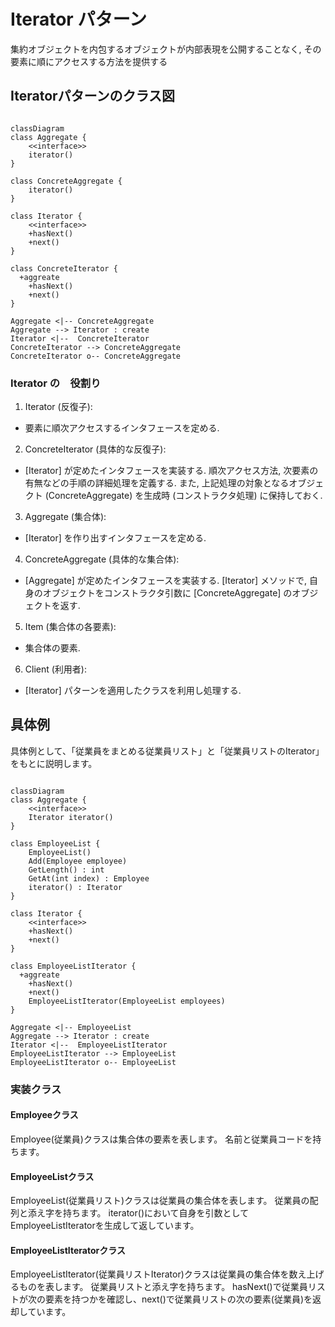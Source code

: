 # Iterator パターン 
集約オブジェクトを内包するオブジェクトが内部表現を公開することなく, その要素に順にアクセスする方法を提供する
## Iteratorパターンのクラス図
```mermaid

classDiagram
class Aggregate {
	<<interface>>
	iterator()
}

class ConcreteAggregate {
	iterator()
}

class Iterator {
	<<interface>>
	+hasNext()
	+next()
}

class ConcreteIterator {
  +aggreate
	+hasNext()
	+next()
}
        
Aggregate <|-- ConcreteAggregate
Aggregate --> Iterator : create
Iterator <|--  ConcreteIterator
ConcreteIterator --> ConcreteAggregate
ConcreteIterator o-- ConcreteAggregate

```
### Iterator の　役割り
1. Iterator (反復子):
 - 要素に順次アクセスするインタフェースを定める.
2. ConcreteIterator (具体的な反復子):
 - [Iterator] が定めたインタフェースを実装する. 順次アクセス方法, 次要素の有無などの手順の詳細処理を定義する. また, 上記処理の対象となるオブジェクト (ConcreteAggregate) を生成時 (コンストラクタ処理) に保持しておく.
3. Aggregate (集合体):
 - [Iterator] を作り出すインタフェースを定める.
4. ConcreteAggregate (具体的な集合体):
 - [Aggregate] が定めたインタフェースを実装する. [Iterator] メソッドで, 自身のオブジェクトをコンストラクタ引数に [ConcreteAggregate] のオブジェクトを返す.
5. Item (集合体の各要素):
 - 集合体の要素.
6. Client (利用者):
 - [Iterator] パターンを適用したクラスを利用し処理する.
## 具体例
具体例として、「従業員をまとめる従業員リスト」と「従業員リストのIterator」をもとに説明します。

```mermaid

classDiagram
class Aggregate {
	<<interface>>
	Iterator iterator()
}

class EmployeeList {
	EmployeeList() 
	Add(Employee employee)
	GetLength() : int
	GetAt(int index) : Employee
	iterator() : Iterator
}

class Iterator {
	<<interface>>
	+hasNext()
	+next()
}

class EmployeeListIterator {
  +aggreate
	+hasNext()
	+next()
	EmployeeListIterator(EmployeeList employees)
}
        
Aggregate <|-- EmployeeList
Aggregate --> Iterator : create
Iterator <|--  EmployeeListIterator
EmployeeListIterator --> EmployeeList
EmployeeListIterator o-- EmployeeList

```
### 実装クラス
#### Employeeクラス
Employee(従業員)クラスは集合体の要素を表します。
名前と従業員コードを持ちます。
#### EmployeeListクラス
EmployeeList(従業員リスト)クラスは従業員の集合体を表します。
従業員の配列と添え字を持ちます。
iterator()において自身を引数としてEmployeeListIteratorを生成して返しています。
#### EmployeeListIteratorクラス
EmployeeListIterator(従業員リストIterator)クラスは従業員の集合体を数え上げるものを表します。
従業員リストと添え字を持ちます。
hasNext()で従業員リストが次の要素を持つかを確認し、next()で従業員リストの次の要素(従業員)を返却しています。 

